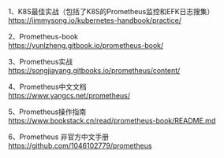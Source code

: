 1、K8S最佳实战（包括了K8S的Prometheus监控和EFK日志搜集）   
https://jimmysong.io/kubernetes-handbook/practice/  

2、Prometheus-book  
https://yunlzheng.gitbook.io/prometheus-book/  

3、Prometheus实战  
https://songjiayang.gitbooks.io/prometheus/content/  

4、Prometheus中文文档  
https://www.yangcs.net/prometheus/  

5、Prometheus操作指南  
https://www.bookstack.cn/read/prometheus-book/README.md  

6、Prometheus 非官方中文手册  
https://github.com/1046102779/prometheus  
